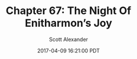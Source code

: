 ---
layout: chapter
title: "Chapter 67: The Night Of Enitharmon’s Joy"
author: Scott Alexander
description: https://unsongbook.com/chapter-67-the-night-of-enitharmons-joy/
date: 2017-04-09 16:21:00 PDT
length: 5407519
duration: 1352
guid: chapter-67-the-night-of-enitharmons-joy
---